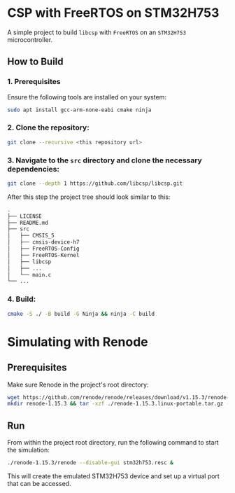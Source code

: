 # CSP with FreeRTOS on STM32H753
A simple project to build `libcsp` with `FreeRTOS` on an `STM32H753` microcontroller.
## How to Build
### 1. Prerequisites
Ensure the following tools are installed on your system:
```bash
sudo apt install gcc-arm-none-eabi cmake ninja
```
### 2. Clone the repository:
```bash
git clone --recursive <this repository url>
```
### 3. Navigate to the `src` directory and clone the necessary dependencies:
```bash
git clone --depth 1 https://github.com/libcsp/libcsp.git
```
After this step the project tree should look similar to this:
```bash
.
├── LICENSE
├── README.md
├── src
│   ├── CMSIS_5
│   ├── cmsis-device-h7
│   ├── FreeRTOS-Config
│   ├── FreeRTOS-Kernel
│   ├── libcsp
│   ├── ...
│   └── main.c
└── ...
```
### 4. Build:
```bash
cmake -S ./ -B build -G Ninja && ninja -C build
```
# Simulating with Renode
## Prerequisites
Make sure Renode in the project's root directory:
```bash
wget https://github.com/renode/renode/releases/download/v1.15.3/renode-1.15.3.linux-portable.tar.gz
mkdir renode-1.15.3 && tar -xzf ./renode-1.15.3.linux-portable.tar.gz -C renode-1.15.3 --strip-components=1
```
## Run
From within the project root directory, run the following command to start the simulation:
```bash
./renode-1.15.3/renode --disable-gui stm32h753.resc &
```
This will create the emulated STM32H753 device and set up a virtual port that can be accessed.
